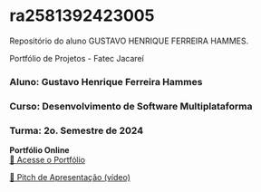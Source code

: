 # ra2581392423005
Repositório do aluno GUSTAVO HENRIQUE FERREIRA HAMMES.

Portfólio de Projetos - Fatec Jacareí
### Aluno: Gustavo Henrique Ferreira Hammes
### Curso: Desenvolvimento de Software Multiplataforma
### Turma: 2o. Semestre de 2024

**Portfólio Online**  
[🔗 Acesse o Portfólio](https://portfolio-gustavo-hammes.vercel.app/)  

[🎤 Pitch de Apresentação (vídeo)](https://youtu.be/mM2WpWq5TUo)